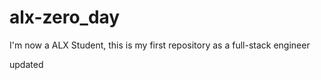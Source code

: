 # alx-zero_day
I'm now a ALX Student, this is my first repository as a full-stack engineer

updated

